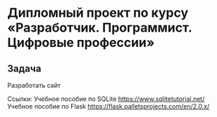 # Дипломный проект по курсу «Разработчик. Программист. Цифровые профессии»

## Задача

Разработать сайт

Ссылки:
Учебное пособие по SQLite https://www.sqlitetutorial.net/
Учебное пособие по Flask https://flask.palletsprojects.com/en/2.0.x/
